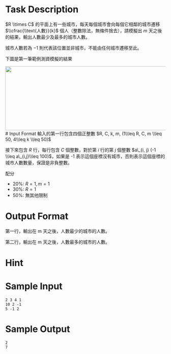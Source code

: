 # Task Description
$R \\times C$ 的平面上有一些城市，每天每個城市會向每個它相鄰的城市遷移 $\\cfrac{\\text{人數}}{k}$ 個人（整數除法，無條件捨去），請模擬出 $m$ 天之後的結果，輸出人數最少及最多的城市人數。

城市人數若為 $-1$ 則代表該位置並非城市，不能由任何城市遷移至此。

下圖是第一筆範例測資模擬的結果

<img src="./ShowImage_id_1601" height="200" width="635" />
# Input Format
輸入的第一行包含四個正整數 $R, C, k, m, (1\\leq R, C, m \\leq 50, 4\\leq k \\leq 50)$ 

接下來包含 $R$ 行，每行包含 $C$ 個整數，對於第 $i$ 行的第 $j$ 個整數 $a\_{i, j} (-1 \\leq a\_{i,j}\\leq 100)$，如果是 -1 表示這個座標沒有城市，否則表示這個座標的城市人數數量，保證是非負整數。

配分

* 20%: $R=1, m=1$
* 30%: $R=1$
* 50%: 無其他限制
# Output Format
第一行，輸出在 m 天之後，人數最少的城市的人數。

第二行，輸出在 m 天之後，人數最多的城市的人數。
# Hint

# Sample Input
```
2 3 4 1
10 2 -1 
5 -1 2
```
# Sample Output
```
2
7
```

